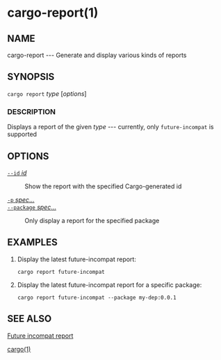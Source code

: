 # cargo-report(1)

## NAME

cargo-report --- Generate and display various kinds of reports

## SYNOPSIS

`cargo report` _type_ [_options_]

### DESCRIPTION

Displays a report of the given _type_ --- currently, only `future-incompat` is supported

## OPTIONS

<dl>

<dt class="option-term" id="option-cargo-report---id"><a class="option-anchor" href="#option-cargo-report---id"><code>--id</code> <em>id</em></a></dt>
<dd class="option-desc"><p>Show the report with the specified Cargo-generated id</p>
</dd>


<dt class="option-term" id="option-cargo-report--p"><a class="option-anchor" href="#option-cargo-report--p"><code>-p</code> <em>spec</em>…</a></dt>
<dt class="option-term" id="option-cargo-report---package"><a class="option-anchor" href="#option-cargo-report---package"><code>--package</code> <em>spec</em>…</a></dt>
<dd class="option-desc"><p>Only display a report for the specified package</p>
</dd>


</dl>

## EXAMPLES

1. Display the latest future-incompat report:

       cargo report future-incompat

2. Display the latest future-incompat report for a specific package:

       cargo report future-incompat --package my-dep:0.0.1

## SEE ALSO
[Future incompat report](../reference/future-incompat-report.html)

[cargo(1)](cargo.html)
